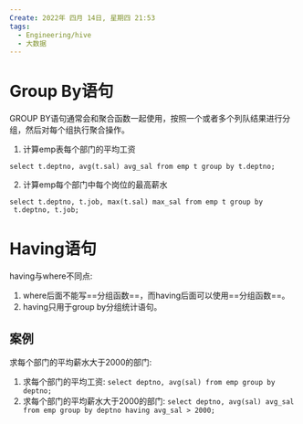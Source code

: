 ```yaml
---
Create: 2022年 四月 14日, 星期四 21:53
tags: 
  - Engineering/hive
  - 大数据
---
```


# Group By语句
GROUP BY语句通常会和聚合函数一起使用，按照一个或者多个列队结果进行分组，然后对每个组执行聚合操作。

1. 计算emp表每个部门的平均工资
```
select t.deptno, avg(t.sal) avg_sal from emp t group by t.deptno;
```

2. 计算emp每个部门中每个岗位的最高薪水
```
select t.deptno, t.job, max(t.sal) max_sal from emp t group by
 t.deptno, t.job;
```



# Having语句

having与where不同点:
1. where后面不能写==分组函数==，而having后面可以使用==分组函数==。
2. having只用于group by分组统计语句。

## 案例
求每个部门的平均薪水大于2000的部门:
1. 求每个部门的平均工资: `select deptno, avg(sal) from emp group by deptno;`
2. 求每个部门的平均薪水大于2000的部门: `select deptno, avg(sal) avg_sal from emp group by deptno having avg_sal > 2000;`
